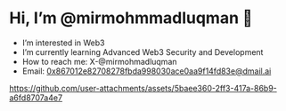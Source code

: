 # Hi, I’m @mirmohmmadluqman 👋

- I’m interested in Web3  
- I’m currently learning Advanced Web3 Security and Development  
- How to reach me: X-@mirmohmadluqman  
- Email: 0x867012e82708278fbda998030ace0aa9f14fd83e@dmail.ai

  

https://github.com/user-attachments/assets/5baee360-2ff3-417a-86b9-a6fd8707a4e7





